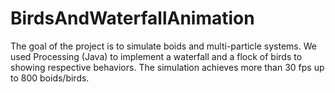 # BirdsAndWaterfallAnimation

The goal of the project is to simulate boids and multi-particle systems. We used Processing (Java) to implement a waterfall and a flock of birds to showing respective behaviors. The simulation achieves more than 30 fps up to 800 boids/birds.
